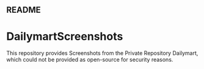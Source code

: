 ## README

# DailymartScreenshots
This repository provides Screenshots from the Private Repository Dailymart, which could not be provided as open-source for security reasons.